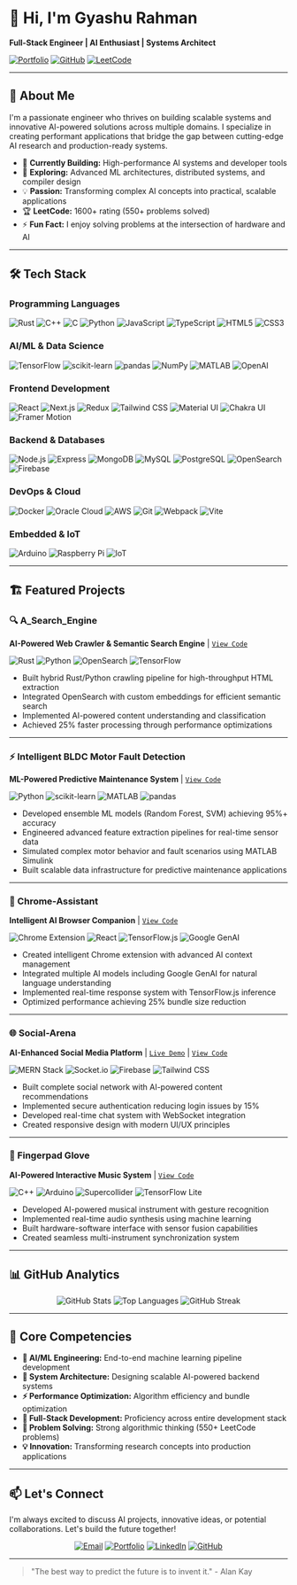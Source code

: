 # 👋 Hi, I'm Gyashu Rahman

**Full-Stack Engineer | AI Enthusiast | Systems Architect**

[![Portfolio](https://img.shields.io/badge/🌐_Portfolio-000000?style=for-the-badge&logo=About.me&logoColor=white)](https://gyashu.vercel.app/)
[![GitHub](https://img.shields.io/badge/💻_GitHub-100000?style=for-the-badge&logo=github&logoColor=white)](https://github.com/notgyashu)
[![LeetCode](https://img.shields.io/badge/⚡_LeetCode-000000?style=for-the-badge&logo=LeetCode&logoColor=#d16c06)](https://leetcode.com/u/rahmangyashu178/)

---

## 🚀 About Me

I'm a passionate engineer who thrives on building scalable systems and innovative AI-powered solutions across multiple domains. I specialize in creating performant applications that bridge the gap between cutting-edge AI research and production-ready systems.

- 🔭 **Currently Building:** High-performance AI systems and developer tools
- 🌱 **Exploring:** Advanced ML architectures, distributed systems, and compiler design
- 💡 **Passion:** Transforming complex AI concepts into practical, scalable applications
- 🏆 **LeetCode:** 1600+ rating (550+ problems solved)
- ⚡ **Fun Fact:** I enjoy solving problems at the intersection of hardware and AI

---

## 🛠️ Tech Stack

### **Programming Languages**
![Rust](https://img.shields.io/badge/Rust-000000?style=for-the-badge&logo=rust&logoColor=white)
![C++](https://img.shields.io/badge/C++-00599C?style=for-the-badge&logo=c%2B%2B&logoColor=white)
![C](https://img.shields.io/badge/C-A8B9CC?style=for-the-badge&logo=c&logoColor=black)
![Python](https://img.shields.io/badge/Python-3776AB?style=for-the-badge&logo=python&logoColor=white)
![JavaScript](https://img.shields.io/badge/JavaScript-F7DF1E?style=for-the-badge&logo=javascript&logoColor=black)
![TypeScript](https://img.shields.io/badge/TypeScript-3178C6?style=for-the-badge&logo=typescript&logoColor=white)
![HTML5](https://img.shields.io/badge/HTML5-E34F26?style=for-the-badge&logo=html5&logoColor=white)
![CSS3](https://img.shields.io/badge/CSS3-1572B6?style=for-the-badge&logo=css3&logoColor=white)

### **AI/ML & Data Science**
![TensorFlow](https://img.shields.io/badge/TensorFlow-FF6F00?style=for-the-badge&logo=tensorflow&logoColor=white)
![scikit-learn](https://img.shields.io/badge/scikit--learn-F7931E?style=for-the-badge&logo=scikit-learn&logoColor=white)
![pandas](https://img.shields.io/badge/pandas-150458?style=for-the-badge&logo=pandas&logoColor=white)
![NumPy](https://img.shields.io/badge/NumPy-013243?style=for-the-badge&logo=numpy&logoColor=white)
![MATLAB](https://img.shields.io/badge/MATLAB-0076A8?style=for-the-badge&logo=mathworks&logoColor=white)
![OpenAI](https://img.shields.io/badge/OpenAI-412991?style=for-the-badge&logo=openai&logoColor=white)

### **Frontend Development**
![React](https://img.shields.io/badge/React-61DAFB?style=for-the-badge&logo=react&logoColor=black)
![Next.js](https://img.shields.io/badge/Next.js-000000?style=for-the-badge&logo=next.js&logoColor=white)
![Redux](https://img.shields.io/badge/Redux-764ABC?style=for-the-badge&logo=redux&logoColor=white)
![Tailwind CSS](https://img.shields.io/badge/Tailwind_CSS-38B2AC?style=for-the-badge&logo=tailwind-css&logoColor=white)
![Material UI](https://img.shields.io/badge/Material_UI-0081CB?style=for-the-badge&logo=mui&logoColor=white)
![Chakra UI](https://img.shields.io/badge/Chakra_UI-319795?style=for-the-badge&logo=chakraui&logoColor=white)
![Framer Motion](https://img.shields.io/badge/Framer_Motion-0055FF?style=for-the-badge&logo=framer&logoColor=white)

### **Backend & Databases**
![Node.js](https://img.shields.io/badge/Node.js-339933?style=for-the-badge&logo=node.js&logoColor=white)
![Express](https://img.shields.io/badge/Express-000000?style=for-the-badge&logo=express&logoColor=white)
![MongoDB](https://img.shields.io/badge/MongoDB-47A248?style=for-the-badge&logo=mongodb&logoColor=white)
![MySQL](https://img.shields.io/badge/MySQL-4479A1?style=for-the-badge&logo=mysql&logoColor=white)
![PostgreSQL](https://img.shields.io/badge/PostgreSQL-4169E1?style=for-the-badge&logo=postgresql&logoColor=white)
![OpenSearch](https://img.shields.io/badge/OpenSearch-005EB8?style=for-the-badge&logo=opensearch&logoColor=white)
![Firebase](https://img.shields.io/badge/Firebase-FFCA28?style=for-the-badge&logo=firebase&logoColor=black)

### **DevOps & Cloud**
![Docker](https://img.shields.io/badge/Docker-2496ED?style=for-the-badge&logo=docker&logoColor=white)
![Oracle Cloud](https://img.shields.io/badge/Oracle_Cloud-F80000?style=for-the-badge&logo=oracle&logoColor=white)
![AWS](https://img.shields.io/badge/AWS-232F3E?style=for-the-badge&logo=amazon-aws&logoColor=white)
![Git](https://img.shields.io/badge/Git-F05032?style=for-the-badge&logo=git&logoColor=white)
![Webpack](https://img.shields.io/badge/Webpack-8DD6F9?style=for-the-badge&logo=webpack&logoColor=black)
![Vite](https://img.shields.io/badge/Vite-646CFF?style=for-the-badge&logo=vite&logoColor=white)

### **Embedded & IoT**
![Arduino](https://img.shields.io/badge/Arduino-00979D?style=for-the-badge&logo=arduino&logoColor=white)
![Raspberry Pi](https://img.shields.io/badge/Raspberry_Pi-A22846?style=for-the-badge&logo=raspberry-pi&logoColor=white)
![IoT](https://img.shields.io/badge/IoT-333333?style=for-the-badge&logo=iot&logoColor=white)

---

## 🏗️ Featured Projects

### 🔍 A_Search_Engine
**AI-Powered Web Crawler & Semantic Search Engine** | [`View Code`](https://github.com/notgyashu/A_Search_Engine)

![Rust](https://img.shields.io/badge/Rust-Core-000000?style=flat-square)
![Python](https://img.shields.io/badge/Python-AI_Orchestration-3776AB?style=flat-square)
![OpenSearch](https://img.shields.io/badge/OpenSearch-Semantic_Search-005EB8?style=flat-square)
![TensorFlow](https://img.shields.io/badge/TensorFlow-NLP-FF6F00?style=flat-square)

- Built hybrid Rust/Python crawling pipeline for high-throughput HTML extraction
- Integrated OpenSearch with custom embeddings for efficient semantic search
- Implemented AI-powered content understanding and classification
- Achieved 25% faster processing through performance optimizations

---

### ⚡ Intelligent BLDC Motor Fault Detection
**ML-Powered Predictive Maintenance System** | [`View Code`](https://github.com/notgyashu)

![Python](https://img.shields.io/badge/Python-ML_Pipeline-3776AB?style=flat-square)
![scikit-learn](https://img.shields.io/badge/scikit--learn-95%25_Accuracy-F7931E?style=flat-square)
![MATLAB](https://img.shields.io/badge/MATLAB-Simulation-0076A8?style=flat-square)
![pandas](https://img.shields.io/badge/pandas-Data_Engineering-150458?style=flat-square)

- Developed ensemble ML models (Random Forest, SVM) achieving 95%+ accuracy
- Engineered advanced feature extraction pipelines for real-time sensor data
- Simulated complex motor behavior and fault scenarios using MATLAB Simulink
- Built scalable data infrastructure for predictive maintenance applications

---

### 🤖 Chrome-Assistant
**Intelligent AI Browser Companion** | [`View Code`](https://github.com/notgyashu)

![Chrome Extension](https://img.shields.io/badge/Chrome-MV3-4285F4?style=flat-square)
![React](https://img.shields.io/badge/React-Context_Management-61DAFB?style=flat-square)
![TensorFlow.js](https://img.shields.io/badge/TensorFlow.js-AI_Inference-FF6F00?style=flat-square)
![Google GenAI](https://img.shields.io/badge/Google_GenAI-NLP-4285F4?style=flat-square)

- Created intelligent Chrome extension with advanced AI context management
- Integrated multiple AI models including Google GenAI for natural language understanding
- Implemented real-time response system with TensorFlow.js inference
- Optimized performance achieving 25% bundle size reduction

---

### 🌐 Social-Arena
**AI-Enhanced Social Media Platform** | [`Live Demo`](https://github.com/notgyashu) | [`View Code`](https://github.com/notgyashu)

![MERN Stack](https://img.shields.io/badge/MERN-FullStack-47A248?style=flat-square)
![Socket.io](https://img.shields.io/badge/Socket.io-Realtime-010101?style=flat-square)
![Firebase](https://img.shields.io/badge/Firebase-Auth-FFCA28?style=flat-square)
![Tailwind CSS](https://img.shields.io/badge/Tailwind-Responsive-38B2AC?style=flat-square)

- Built complete social network with AI-powered content recommendations
- Implemented secure authentication reducing login issues by 15%
- Developed real-time chat system with WebSocket integration
- Created responsive design with modern UI/UX principles

---

### 🎵 Fingerpad Glove
**AI-Powered Interactive Music System** | [`View Code`](https://github.com/notgyashu)

![C++](https://img.shields.io/badge/C++-Embedded-00599C?style=flat-square)
![Arduino](https://img.shields.io/badge/Arduino-Microcontroller-00979D?style=flat-square)
![Supercollider](https://img.shields.io/badge/Supercollider-Audio_Synthesis-FF6F00?style=flat-square)
![TensorFlow Lite](https://img.shields.io/badge/TFLite-Gesture_Recognition-FF6F00?style=flat-square)

- Developed AI-powered musical instrument with gesture recognition
- Implemented real-time audio synthesis using machine learning
- Built hardware-software interface with sensor fusion capabilities
- Created seamless multi-instrument synchronization system

---

## 📊 GitHub Analytics

<div align="center">

![GitHub Stats](https://github-readme-stats.vercel.app/api?username=notgyashu&show_icons=true&theme=radical&bg_color=0d1117&hide_border=true&include_all_commits=true)
![Top Languages](https://github-readme-stats.vercel.app/api/top-langs/?username=notgyashu&layout=compact&theme=radical&bg_color=0d1117&hide_border=true)
![GitHub Streak](https://github-readme-streak-stats.herokuapp.com/?user=notgyashu&theme=radical&background=0d1117&hide_border=true)

</div>

---

## 🌟 Core Competencies

- **🤖 AI/ML Engineering:** End-to-end machine learning pipeline development
- **🚀 System Architecture:** Designing scalable AI-powered backend systems
- **⚡ Performance Optimization:** Algorithm efficiency and bundle optimization
- **🔧 Full-Stack Development:** Proficiency across entire development stack
- **🧠 Problem Solving:** Strong algorithmic thinking (550+ LeetCode problems)
- **💡 Innovation:** Transforming research concepts into production applications

---

## 📫 Let's Connect

I'm always excited to discuss AI projects, innovative ideas, or potential collaborations. Let's build the future together!

<div align="center">

[![Email](https://img.shields.io/badge/📧_Email-rahmangyashu178@gmail.com-D14836?style=for-the-badge&logo=gmail&logoColor=white)](mailto:rahmangyashu178@gmail.com)
[![Portfolio](https://img.shields.io/badge/🌐_Portfolio-gyashu.vercel.app-000000?style=for-the-badge&logo=About.me&logoColor=white)](https://gyashu.vercel.app/)
[![LinkedIn](https://img.shields.io/badge/💼_LinkedIn-Gyashu_Rahman-0077B5?style=for-the-badge&logo=linkedin&logoColor=white)](https://linkedin.com/in/gyashu-rahman)
[![GitHub](https://img.shields.io/badge/💻_GitHub-notgyashu-100000?style=for-the-badge&logo=github&logoColor=white)](https://github.com/notgyashu)

</div>

---

> "The best way to predict the future is to invent it." - Alan Kay
